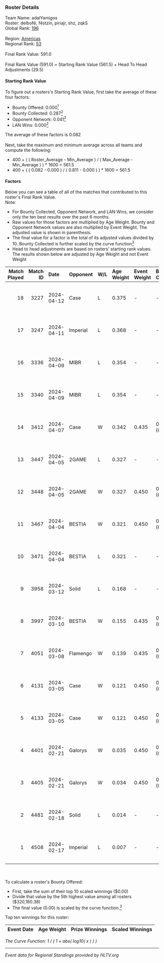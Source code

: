 ### Roster Details<br />
Team Name: adalYamigos<br />
Roster: delboNi, f4stzin, piriajr, shz, zqkS<br />
Global Rank: [196](../standings_global.md)<br />
<br />
Region: [Americas]( ../standings_americas.md)<br />
Regional Rank: [53]( ../standings_americas.md)<br />
<br />
Final Rank Value:  591.0<br />
<br />
Final Rank Value (591.0) = Starting Rank Value (561.5) + Head To Head Adjustments (29.5)<br />

#### Starting Rank Value<br />
To figure out a rosters's Starting Rank Value, first take the average of these four factors:<br />
- Bounty Offered: 0.000[<sup>1</sup>](#table2)
- Bounty Collected: 0.287[<sup>2</sup>](#table1)
- Opponent Network: 0.041[<sup>2</sup>](#table1)
- LAN Wins: 0.000[<sup>2</sup>](#table1)

The average of these factors is 0.082<br />
<br />
Next, take the maximum and minimum average across all teams and compute the following:<br />
- 400 + ( ( Roster_Average - Min_Average ) / ( Max_Average - Min_Average ) ) * 1600 = 561.5
- 400 + ( ( 0.082 - 0.000 ) / ( 0.811 - 0.000 ) ) * 1600 = 561.5


#### Factors<br />
Below you can see a table of all of the matches that contributed to this roster's Final Rank Value.<br />
Note:<br />

- For Bounty Collected, Opponent Network, and LAN Wins, we consider only the ten best results over the past 6 months.
- Raw values for those factors are multiplied by Age Weight. Bounty and Opponent Network values are also multiplied by Event Weight. The adjusted value is shown in parenthesis.
- The final value for a factor is the total of its adjusted values divided by 10. Bounty Collected is further scaled by the curve function[<sup>3</sup>](#curveFunction)
- Head to head adjustments are based on rosters' starting rank values. The results shown below are adjusted by Age Weight and not Event Weight
<span id="table1"></span><br />


| Match Played | Match ID | Date       | Opponent | W/L | Age Weight | Event Weight | Bounty Collected | Opponent Network | LAN Wins  | H2H Adj. | Roster                               |
| -: | -: | :- | :- | :- | :- | :- | :- | :- | :- | -: | :- |
|           18 |     3227 | 2024-04-12 | Case     | L   | 0.375      | -            | -                | -                | -         |    -1.83 | delboNi, f4stzin, piriajr, shz, zqkS |
|           17 |     3247 | 2024-04-11 | Imperial | L   | 0.368      | -            | -                | -                | -         |    -0.38 | delboNi, f4stzin, piriajr, shz, zqkS |
|           16 |     3336 | 2024-04-09 | MIBR     | L   | 0.354      | -            | -                | -                | -         |    -0.13 | delboNi, f4stzin, piriajr, shz, zqkS |
|           15 |     3340 | 2024-04-09 | MIBR     | L   | 0.354      | -            | -                | -                | -         |    -0.13 | delboNi, f4stzin, piriajr, shz, zqkS |
|           14 |     3412 | 2024-04-07 | Case     | W   | 0.342      | 0.435        | 0.030 (0.004)    | 0.768 (0.114)    | 0 (0.000) |     9.19 | delboNi, f4stzin, piriajr, shz, zqkS |
|           13 |     3447 | 2024-04-05 | 2GAME    | L   | 0.327      | -            | -                | -                | -         |    -4.28 | delboNi, f4stzin, piriajr, shz, zqkS |
|           12 |     3448 | 2024-04-05 | 2GAME    | W   | 0.327      | 0.450        | 0.002 (0.000)    | 0.038 (0.006)    | 0 (0.000) |     6.15 | delboNi, f4stzin, piriajr, shz, zqkS |
|           11 |     3467 | 2024-04-04 | BESTIA   | W   | 0.321      | 0.450        | 0.112 (0.016)    | 0.880 (0.127)    | 0 (0.000) |     9.14 | delboNi, f4stzin, piriajr, shz, zqkS |
|           10 |     3471 | 2024-04-04 | BESTIA   | L   | 0.321      | -            | -                | -                | -         |    -0.97 | delboNi, f4stzin, piriajr, shz, zqkS |
|            9 |     3958 | 2024-03-12 | Solid    | L   | 0.168      | -            | -                | -                | -         |    -1.74 | delboNi, f4stzin, piriajr, shz, zqkS |
|            8 |     3997 | 2024-03-10 | BESTIA   | W   | 0.155      | 0.435        | 0.112 (0.008)    | 0.880 (0.059)    | 0 (0.000) |     4.47 | delboNi, f4stzin, piriajr, shz, zqkS |
|            7 |     4051 | 2024-03-08 | Flamengo | W   | 0.139      | 0.435        | 0.000 (0.000)    | 0.007 (0.000)    | 0 (0.000) |     1.67 | delboNi, f4stzin, piriajr, shz, zqkS |
|            6 |     4131 | 2024-03-05 | Case     | W   | 0.121      | 0.450        | 0.030 (0.002)    | 0.768 (0.042)    | 0 (0.000) |     3.34 | delboNi, f4stzin, piriajr, shz, zqkS |
|            5 |     4133 | 2024-03-05 | Case     | W   | 0.121      | 0.450        | 0.030 (0.002)    | 0.768 (0.042)    | 0 (0.000) |     3.34 | delboNi, f4stzin, piriajr, shz, zqkS |
|            4 |     4401 | 2024-02-21 | Galorys  | W   | 0.035      | 0.450        | 0.028 (0.000)    | 0.497 (0.008)    | 0 (0.000) |     0.92 | delboNi, f4stzin, piriajr, shz, zqkS |
|            3 |     4405 | 2024-02-21 | Galorys  | W   | 0.034      | 0.450        | 0.028 (0.000)    | 0.497 (0.008)    | 0 (0.000) |     0.92 | delboNi, f4stzin, piriajr, shz, zqkS |
|            2 |     4481 | 2024-02-18 | Solid    | L   | 0.014      | -            | -                | -                | -         |    -0.14 | delboNi, f4stzin, piriajr, shz, zqkS |
|            1 |     4508 | 2024-02-17 | Imperial | L   | 0.007      | -            | -                | -                | -         |    -0.01 | delboNi, f4stzin, piriajr, shz, zqkS |

<br />
<span id="table2"></span><br />
To calculate a roster's Bounty Offered:<br />

- First, take the sum of their top 10 scaled winnings ($0.00)
- Divide that value by the 5th highest value among all rosters ($320,160.38)
- The final value (0.00) is scaled by the curve function.[<sup>3</sup>](#curveFunction)

Top ten winnings for this roster:<br />

| Event Date | Age Weight | Prize Winnings | Scaled Winnings |
| :- | -: | :- | :- |


<span id="curveFunction"></span>_The Curve Function: 1 / ( 1 + abs( log10( x ) ) )_<br />

---
_Event data for Regional Standings provided by HLTV.org_<br />
